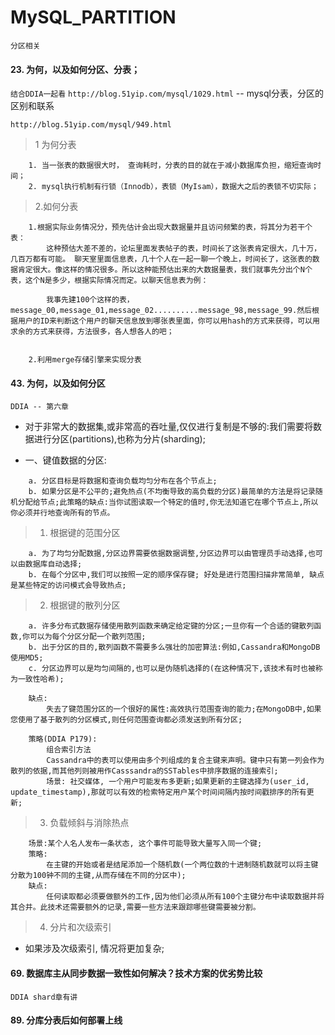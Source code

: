 # MySQL_PARTITION
`分区相关`


#### **23. 为何，以及如何分区、分表；**
`结合DDIA一起看`
`http://blog.51yip.com/mysql/1029.html` -- mysql分表，分区的区别和联系

`http://blog.51yip.com/mysql/949.html`
>1 为何分表
~~~
    1. 当一张表的数据很大时， 查询耗时，分表的目的就在于减小数据库负担，缩短查询时间；
    2. mysql执行机制有行锁（Innodb），表锁（MyIsam），数据大之后的表锁不切实际；
~~~
>2.如何分表
~~~
    1.根据实际业务情况分，预先估计会出现大数据量并且访问频繁的表，将其分为若干个表：
        这种预估大差不差的，论坛里面发表帖子的表，时间长了这张表肯定很大，几十万，几百万都有可能。 聊天室里面信息表，几十个人在一起一聊一个晚上，时间长了，这张表的数据肯定很大。像这样的情况很多。所以这种能预估出来的大数据量表，我们就事先分出个N个表，这个N是多少，根据实际情况而定。以聊天信息表为例：

        我事先建100个这样的表，message_00,message_01,message_02..........message_98,message_99.然后根据用户的ID来判断这个用户的聊天信息放到哪张表里面，你可以用hash的方式来获得，可以用求余的方式来获得，方法很多，各人想各人的吧；


    2.利用merge存储引擎来实现分表
~~~

#### **43. 为何，以及如何分区**
`DDIA -- 第六章`
- 对于非常大的数据集,或非常高的吞吐量,仅仅进行复制是不够的:我们需要将数据进行分区(partitions),也称为分片(sharding);

- 一、键值数据的分区:
~~~
    a. 分区目标是将数据和查询负载均匀分布在各个节点上;
    b. 如果分区是不公平的;避免热点(不均衡导致的高负载的分区)最简单的方法是将记录随机分配给节点;此策略的缺点:当你试图读取一个特定的值时,你无法知道它在哪个节点上,所以你必须并行地查询所有的节点。
~~~
>1. 根据键的范围分区
~~~
    a. 为了均匀分配数据,分区边界需要依据数据调整,分区边界可以由管理员手动选择,也可以由数据库自动选择;
    b. 在每个分区中,我们可以按照一定的顺序保存键; 好处是进行范围扫描非常简单, 缺点是某些特定的访问模式会导致热点;
~~~

>2. 根据键的散列分区
~~~
    a. 许多分布式数据存储使用散列函数来确定给定键的分区;一旦你有一个合适的键散列函数,你可以为每个分区分配一个散列范围;
    b. 出于分区的目的,散列函数不需要多么强壮的加密算法:例如,Cassandra和MongoDB使用MD5;
    c. 分区边界可以是均匀间隔的,也可以是伪随机选择的(在这种情况下,该技术有时也被称为一致性哈希);
    
    缺点:
        失去了键范围分区的一个很好的属性:高效执行范围查询的能力;在MongoDB中,如果您使用了基于散列的分区模式,则任何范围查询都必须发送到所有分区;

    策略(DDIA P179):
        组合索引方法
        Cassandra中的表可以使用由多个列组成的复合主键来声明。键中只有第一列会作为散列的依据,而其他列则被用作Casssandra的SSTables中排序数据的连接索引;
        场景: 社交媒体, 一个用户可能发布多更新;如果更新的主键选择为(user_id, update_timestamp),那就可以有效的检索特定用户某个时间间隔内按时间戳排序的所有更新;
~~~

>3. 负载倾斜与消除热点
~~~
    场景:某个人名人发布一条状态, 这个事件可能导致大量写入同一个键;
    策略:
        在主键的开始或者是结尾添加一个随机数(一个两位数的十进制随机数就可以将主键分散为100钟不同的主键,从而存储在不同的分区中);
    缺点:
        任何读取都必须要做额外的工作,因为他们必须从所有100个主键分布中读取数据并将其合并。此技术还需要额外的记录,需要一些方法来跟踪哪些键需要被分割。
~~~

>4. 分片和次级索引
- 如果涉及次级索引, 情况将更加复杂;

#### **69. 数据库主从同步数据一致性如何解决？技术方案的优劣势比较**
`DDIA shard章有讲`

#### **89. 分库分表后如何部署上线**